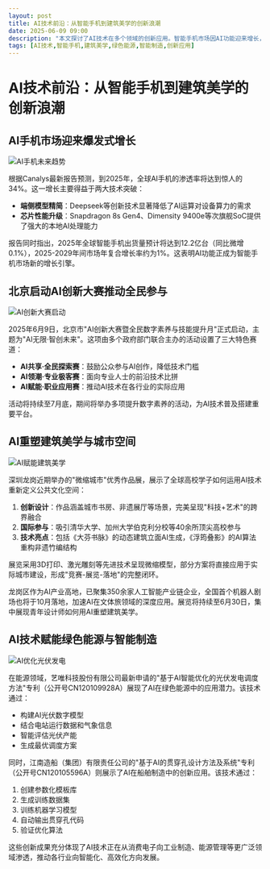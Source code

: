 ```yaml
---
layout: post
title: AI技术前沿：从智能手机到建筑美学的创新浪潮
date: 2025-06-09 09:00
description: "本文探讨了AI技术在多个领域的创新应用。智能手机市场因AI功能迎来增长，预计2025年渗透率达34%。北京启动AI创新大赛，推动全民参与AI技术探索。深圳龙岗展示AI重塑建筑美学的成果，部分设计将实际应用。此外，AI在绿色能源和智能制造领域也展现出巨大潜力，如优化光伏发电和船舶制造。这些进展表明AI正从消费电子向更广泛领域渗透，推动各行业智能化发展。"
tags: [AI技术,智能手机,建筑美学,绿色能源,智能制造,创新应用]
---
```


# AI技术前沿：从智能手机到建筑美学的创新浪潮

## AI手机市场迎来爆发式增长

![AI手机未来趋势](https://s.coze.cn/t/reZMJR4JHxo/ "AI手机未来趋势")

根据Canalys最新报告预测，到2025年，全球AI手机的渗透率将达到惊人的34%。这一增长主要得益于两大技术突破：

- **端侧模型精简**：Deepseek等创新技术显著降低了AI运算对设备算力的需求
- **芯片性能升级**：Snapdragon 8s Gen4、Dimensity 9400e等次旗舰SoC提供了强大的本地AI处理能力

报告同时指出，2025年全球智能手机出货量预计将达到12.2亿台（同比微增0.1%），2025-2029年间市场年复合增长率约为1%。这表明AI功能正成为智能手机市场新的增长引擎。

## 北京启动AI创新大赛推动全民参与

![AI创新大赛启动](https://s.coze.cn/t/SnSDpb6q8vY/ "AI创新大赛启动")

2025年6月9日，北京市"AI创新大赛暨全民数字素养与技能提升月"正式启动，主题为"AI无限·智创未来"。这项由多个政府部门联合主办的活动设置了三大特色赛道：

- **AI共享·全民探索赛**：鼓励公众参与AI创作，降低技术门槛
- **AI领潮·专业极客赛**：面向专业人士的前沿技术比拼
- **AI赋能·职业应用赛**：推动AI技术在各行业的实际应用

活动将持续至7月底，期间将举办多项提升数字素养的活动，为AI技术普及搭建重要平台。

## AI重塑建筑美学与城市空间

![AI赋能建筑美学](https://s.coze.cn/t/fadz1NmZ5HI/ "AI赋能建筑美学")

深圳龙岗近期举办的"微缩城市"优秀作品展，展示了全球高校学子如何运用AI技术重新定义公共文化空间：

1. **创新设计**：作品涵盖城市书房、非遗展厅等场景，完美呈现"科技+艺术"的跨界融合
2. **国际参与**：吸引清华大学、加州大学伯克利分校等40余所顶尖高校参与
3. **技术亮点**：包括《大芬书脉》的动态建筑立面AI生成，《浮筠叠影》的AI算法重构非遗竹编结构

展览采用3D打印、激光雕刻等先进技术呈现微缩模型，部分方案将直接应用于实际城市建设，形成"竞赛-展览-落地"的完整闭环。

龙岗区作为AI产业高地，已聚集350余家人工智能产业链企业，全国首个机器人剧场也将于10月落地，加速AI在文体旅领域的深度应用。展览将持续至6月30日，集中展现青年设计师如何用AI重塑建筑美学。

## AI技术赋能绿色能源与智能制造

![AI优化光伏发电](https://s.coze.cn/t/IwzeQoEOa1I/ "AI优化光伏发电")

在能源领域，艺唯科技股份有限公司最新申请的"基于AI智能优化的光伏发电调度方法"专利（公开号CN120109928A）展现了AI在绿色能源中的应用潜力。该技术通过：

- 构建AI光伏数字模型
- 结合电站运行数据和气象信息
- 智能评估光伏产能
- 生成最优调度方案

同时，江南造船（集团）有限责任公司的"基于AI的贯穿孔设计方法及系统"专利（公开号CN120105596A）则展示了AI在船舶制造中的创新应用。该技术通过：

1. 创建参数化模板库
2. 生成训练数据集
3. 训练机器学习模型
4. 自动输出贯穿孔代码
5. 验证优化算法

这些创新成果充分体现了AI技术正在从消费电子向工业制造、能源管理等更广泛领域渗透，推动各行业向智能化、高效化方向发展。

